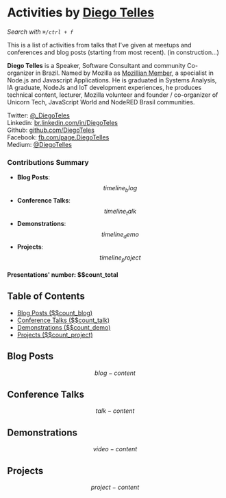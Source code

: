 # Activities by <a href="https://twitter.com/_DiegoTeles" target="_blank">Diego Telles</a>

_Search with `⌘/ctrl + f`_

This is a list of activities from talks that I've given at meetups and conferences and blog posts (starting from most recent). (in construction...)

**Diego Telles** is a Speaker, Software Consultant and community Co-organizer in Brazil. Named by Mozilla as <a href="https://mozillians.org/pt-BR/u/DiegoTelles/" target="__blank">Mozillian Member</a>, a specialist in Node.js and Javascript Applications. He is graduated in Systems Analysis, IA graduate, NodeJs and IoT development experiences, he produces technical content, lecturer, Mozilla volunteer and founder / co-organizer of Unicorn Tech, JavaScript World and NodeRED Brasil communities.
  
Twitter:  [@_DiegoTeles](https://twitter.com/_DiegoTeles)  
Linkedin:  [br.linkedin.com/in/DiegoTeles](http://br.linkedin.com/in/DiegoTeles)  
Github:  [github.com/DiegoTeles](https://github.com/DiegoTeles)  
Facebook:  [fb.com/page.DiegoTelles](https://fb.com/page.DiegoTelles)  
Medium:  [@DiegoTelles](http://medium.com/DiegoTeles/)

### Contributions Summary

* **Blog Posts**: $$timeline_blog$$
* **Conference Talks**: $$timeline_talk$$
* **Demonstrations**: $$timeline_demo$$
* **Projects**: $$timeline_project$$

#### Presentations' number: $$count_total

## Table of Contents

- [Blog Posts ($$count_blog)](#blog-posts)
- [Conference Talks ($$count_talk)](#conference-talks)
- [Demonstrations ($$count_demo)](#demonstrations)
- [Projects ($$count_project)](#projects)

## Blog Posts

$$blog-content$$

## Conference Talks

$$talk-content$$

## Demonstrations

$$video-content$$

## Projects

$$project-content$$


